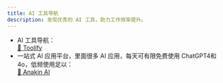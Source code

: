 ```yaml
---
title: AI 工具导航
description: 发现优秀的 AI 工具，助力工作效率提升。
---
```


- AI 工具导航：\
  [🔗 Toolify](https://www.toolify.ai/zh/)
- 一站式 AI 应用平台，里面很多 AI 应用，每天可有限免费使用 ChatGPT4和4o，低频使用足以：\
  [🔗 Anakin AI](https://anakin.ai/zh-cn)